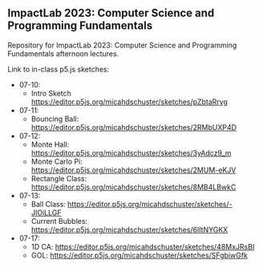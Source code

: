 ## ImpactLab 2023: Computer Science and Programming Fundamentals

Repository for ImpactLab 2023: Computer Science and Programming Fundamentals afternoon lectures.

Link to in-class p5.js sketches:

 - 07-10:
     - Intro Sketch https://editor.p5js.org/micahdschuster/sketches/pZbtaRryg
 - 07-11:
     - Bouncing Ball: https://editor.p5js.org/micahdschuster/sketches/2RMbUXP4D
 - 07-12:
     - Monte Hall: https://editor.p5js.org/micahdschuster/sketches/3yAdcz9_m
     - Monte Carlo Pi: https://editor.p5js.org/micahdschuster/sketches/2MUM-eKJV
     - Rectangle Class: https://editor.p5js.org/micahdschuster/sketches/8MB4LBwkC
  - 07-13:
     - Ball Class: https://editor.p5js.org/micahdschuster/sketches/-JlOiLLGF
     - Current Bubbles: https://editor.p5js.org/micahdschuster/sketches/6lItNYGKX
  - 07-17:
     - 1D CA: https://editor.p5js.org/micahdschuster/sketches/48MxJRsBI
     - GOL: https://editor.p5js.org/micahdschuster/sketches/SFgbiwGfk
